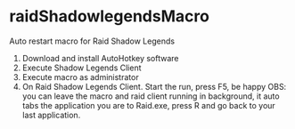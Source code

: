 # raidShadowlegendsMacro
Auto restart macro for Raid Shadow Legends
1. Download and install AutoHotkey software
2. Execute Shadow Legends Client
3. Execute macro as administrator
4. On Raid Shadow Legends Client. Start the run, press F5, be happy
OBS: you can leave the macro and raid client running in background, it auto tabs the application you are to Raid.exe, press R and go back to your last application.

